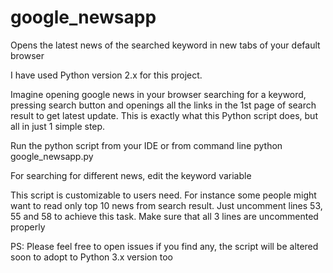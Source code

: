# google_newsapp
Opens the latest news of the searched keyword in new tabs of your default browser

I have used Python version 2.x for this project.

Imagine opening google news in your browser searching for a keyword, pressing search button and openings all the links in the 1st page of search result to get latest update. This is exactly what this Python script does, but all in just 1 simple step.

Run the python script from your IDE or from command line python google_newsapp.py

For searching for different news, edit the keyword variable

This script is customizable to users need. For instance some people might want to read only top 10 news from search result. Just uncomment lines 53, 55 and 58 to achieve this task. Make sure that all 3 lines are uncommented properly

PS: Please feel free to open issues if you find any, the script will be altered soon to adopt to Python 3.x version too
